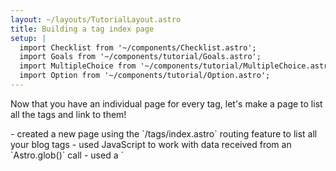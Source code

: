 ```yaml
---
layout: ~/layouts/TutorialLayout.astro
title: Building a tag index page
setup: |
  import Checklist from '~/components/Checklist.astro';
  import Goals from '~/components/tutorial/Goals.astro';
  import MultipleChoice from '~/components/tutorial/MultipleChoice.astro';
  import Option from '~/components/tutorial/Option.astro';
---
```


Now that you have an individual page for every tag, let's make a page to list all the tags and link to them!

<Goals>
  - created a new page using the `/tags/index.astro` routing feature to list all your blog tags
  - used JavaScript to work with data received from an `Astro.glob()` call
  - used a `<style>` tag within a `<BaseLayout>` commponent to style elements in the page
  - updated your site with navigation links to this new Tags page
</Goals>

## Page routes using `/folder/index.astro`

In the previous section, you used Astro's dynamic routing to create multiple pages, one for each tag, with the file `src/pages/tags/[tag].astro`. But, to create a web page with that lists all your tags at `/tags`, you only need one single page route. 

You already know that you can add a static page to your website by creating a new file at `src/pages/tags.astro`. But, since you already have the directory `/tags/`, you can take advantage of another routing pattern in Astro, and keep all your files related to tags together.

1. Create a new file `index.astro` in the directory `src/pages/tags/`.

2. Navigate to `localhost:3000/tags` and verify that your site now contains a page at this URL. It will be empty, but it will exist!

3. Try to create a minimal page at `src/pages/tags/index.astro` yourself! You have done this before!

    <details>
      <summary>Expand to see the steps</summary>

      1. Create a new page component in `src/components/`.

          <details>
          <summary>Show the filename</summary>
          ```
          index.astro
          ```
          </details>

      2. Import and use your `<BaseLayout>`.

          <details>
          <summary>Show the code</summary>
          ```astro title=" src/components/tags.astro"
          ---
          import BaseLayout from '../../layouts/BaseLayout.astro';
          ---
          <BaseLayout></BaseLayout>
          ```
          </details>

      3. Define a page title, and pass it to your layout as a component attribute.

          <details>
          <summary>Show the code</summary>
          ```astro title="src/components/tags.astro" ins={3} "title={title}"
          ---
          import BaseLayout from '../../layouts/BaseLayout.astro';
          const title = "Tag Index"
          ---
          <BaseLayout title={title}></BaseLayout>
          ```
          </details>
    </details>

4. Check your browser preview again and you should have a styled page, ready to add content to!


## Create an array of tags

You have previously [displayed items in a list from an array using `map()`](/en/tutorial/2-astro-pages/3/#rendering-multiple-items-with-map). Can you image what it would look like to define an array of all your tags, then display them in a list on this page?

<details>
    <summary>See the code</summary>
    
    ```astro title="src/pages/tags/index.astro"
    ---
    import BaseLayout from '../../layouts/BaseLayout.astro';
    const tags = ["astro","sucesses", "community", "setbacks", "learning in Public"]
    let title = 'Tag Index'
    ---
    <BaseLayout title={title}>
      <ul>
        {tags.map((tag) => <li>{tag}</li>)}
      </ul>
    </BaseLayout>
    ```
</details>

You could do this, but then you would need to come back to this file and update your array every time you use a new tag in a future blog post.

Fortunately, you already know a way to grab the data from all your Markdown files in one line of code!

1. In `src/pages/tags/index.astro`, add the line of code to the component script that will give your page component access to the all frontmatter values in every `.md` file.

    <details>
    <summary>See the code</summary>
    ```astro title = "src/pages/tags/index.astro" ins={3}
    ---
    import BaseLayout from '../../layouts/BaseLayout.astro';
    const allPosts = await Astro.glob('../posts/*.md');
    let title = 'Tag Index'
    ---
    ```
    </details>

2. Next, add the following line of JavaScript to your page component. This uses the information fetched using `Astro.glob()` and returns an array of all the tags it finds after mapping over all the `tags` properties from your Markdown files:

    ```js
    // src/pages/tags/index.astro
    const tags = [...new Set(allPosts.map((post) => post.frontmatter.tags).flat())];
    ```

    <details>
    <summary>Tell me what this line of code is doing in more detail!</summary>

    It's OK if this isn't something you would have written yourself yet! 

    It does something similar to what you did in the last section to get a list of tags without any duplication.

    It goes through each Markdown post, one-by-one, and combines each array of tags into one single larger array. Then, it makes a new `Set` from all the individual tags it found (to ignore repeated values). Finally, it turns that set into an array (with no duplications), that you can use to show a list of tags on your page.
    </details>

## Create your list of tags

With the array `tags` in your component script, you can render its list items in your page template, just as you have done before. 

This time, instead of creating one `<li></li>` for every item inside a main `<ul>`, create one `<p>` for each item, inside a `<div>`. The pattern should look familiar!

1. Add the following code to your component template:

    ```astro title="src/pages/tags/index.astro" ins={2}
      <BaseLayout title={title}>
        <div>{tags.map((tag) => <p>{tag}</p>)}</div>
      </BaseLayout>
    ```
  In your browser preview, verify that you can see your tags listed.

2. To make each tag link to its own page, add the following `<a>` link to each tag name:

    ```astro title="src/pages/tags/index.astro" '/tags/${tag}'
      <BaseLayout title={title}>
       <div>
         {tags.map((tag) => (
           <p><a href={`/tags/${tag}`}>{tag}</a></p>
          ))}
        </div>
      </BaseLayout>
    ```
Note the use of a JavaScript [template literal](https://developer.mozilla.org/en-US/docs/Web/JavaScript/Reference/Template_literals) in order to render the tag name dynamically.

## Adding Styles

1. Add the following CSS classes to style both your `<div>` and each `<p>` that will be generated. Note: Astro uses HTML syntax for adding class names!

    ```astro title="src/pages/tags/index.astro" 'class="tags"'
    <div class="tags">
    ```

    ```astro title="src/pages/tags/index.astro" 'class="tag"'
    <p class="tag">
    ```

2. Define these new CSS classes by adding the following `<style>` tag inside your `<BaseLayout>`:

    ```astro title="src/pages/tags/index.astro"
    <style>
      a {
        color: #00539F;
      }
            
      .tags {
        display: flex; 
        flex-wrap: wrap; 
        margin: 0 auto;  
      }

      .tag {
        margin: 0.25em;
        border: dotted 1px #a1a1a1;
        border-radius: .5em;
        padding: .5em 1em;
        font-size: 1.15em;
        background-color: #F8FCFD;
      }
    </style>
    ```

3. Check your browser preview at `localhost:3000/tags` to verify that you have some new styles, and that each of the tags on the page has a working link to its own individual tag page.

## Final code sample

To check your work, or if you just want complete, correct code to copy into `src/pages/tags/index.astro`, here is what your Astro component should look like:

```astro title="src/pages/tags/index.astro"
--- 
import BaseLayout from '../../layouts/BaseLayout.astro';
const allPosts = await Astro.glob('../posts/*.md');
const tags = [...new Set(allPosts.map((post) => post.frontmatter.tags).flat())];
let title = 'Tag Index';
---
<BaseLayout title={title}>
  <style>
    a {
      color: #00539F;
    }

    .tags {
      display: flex; 
      flex-wrap: wrap; 
      margin: 0 auto;  
    }

    .tag {
      margin: 0.25em;
      border: dotted 1px #a1a1a1;
      border-radius: .5em;
      padding: .5em 1em;
      font-size: 1.15em;
      background-color: #F8FCFD;
    }
   </style>

   <div class="tags">
      {tags.sort().map((tag) => (
        <p class="tag"><a href={`/tags/${tag}`}>{tag}</a></p>
      ))}
    </div>
</BaseLayout>
```

## Add this page to your navigation

Right now, you can navigate to `localhost:3000/tags` and see this page. From this page, you can click on links to your individual tag pages.

But, you still need to make these pages discoverable from other pages on your website.

1. In your `Navigation.astro` component, include a link to this new tag index page.

    <details>
    <summary>Show me the code</summary>
    ```astro title="src/components/Navigation.astro" ins={4}
    <a href="/">Home</a>
    <a href="/about/">About</a>
    <a href="/blog/">Blog</a>
    <a href="/tags/">Tags</a>
    ```
    </details>

## Adding a tag list to each post

To make it even easier for readers to navigate your site, you can also display a list of each post's own tags. You have already built this on the Tag index page, so you can copy and paste your existing work.

Remember, to make changes that should appear on **all** your blog pages, you will edit your layout. Follow the steps below on your own, and then check your work by comparing it to the [final code sample](#final-code-sample-1).

1. Go to `src/pages/tags/index.astro` and copy the `<style>` tag. Paste it inside `MarkdownPostLayout.astro`.

2. Go back to `src/pages/tags/index.astro`  copy the entire `<div>`... `</div>` that renders your list of tags. Paste it into `MarkdownPostLayout.astro` just above the `<slot />` to display a list of tags above your blog post content.

Before this code will work, you need to make **one small edit**. Can you figure out what it is?

<details>
<summary>Give me a hint</summary>

How are the other properties received as props (e.g. title, author etc.) written in your layout template? How does your layout render content from an individual blog post?
</details>

<details>
<summary>Give me another hint!</summary>

In order to use props (values passed) from a `.md` blog post in your layout, like tags, you need to prefix the value with a certain word.

<details>
<summary>Show me the code!</summary>

```astro
    {content.tags.map((tag) => (
        <p class="tag"><a href={`/tags/${tag}`}>{tag}</a></p>
    ))}
```
</details>
</details>

## Final code sample

To check your work, or if you just want complete, correct code to copy into `MarkdownPostLayout.astro`, here is what your Astro component should look like:

```astro
---
// src/layouts/MarkdownPostLayout.astro

import BaseLayout from './BaseLayout.astro';
const {content} = Astro.props;
--- 
<BaseLayout title={content.title}>
  <style>
    a {
      color: #00539F;
    }

    .tags {
      display: flex; 
      flex-wrap: wrap; 
      margin: 0 auto;  
    }

    .tag {
      padding: .5em 1em; 
      margin: 0.25em; 
      font-size: 1.15em; 
      background-color:#F8FCFD; 
      border: dotted 1px #a1a1a1; 
      border-radius: .5em;
    }    
  </style>

  <p><em>{content.description}</em></p>
  <p>{content.pubDate.slice(0,10)}</p>
  <h1>{content.title}</h1>

  <p>Written by: {content.author}</p>

  <img src={content.postImage} width="300" /> 

  <div class="tags">
    {content.tags.map((tag) => (
      <p class="tag"><a href={`/tags/${tag}`}>{tag}</a></p>
    ))}
  </div>

  <slot />
</BaseLayout>

```

## Before you go

### Test your knowledge

Match each file path with a second file path that will create a page at the same route.

1. `src/pages/categories.astro`

    <MultipleChoice>
      <Option>`src/pages/posts/post.astro`</Option>
      <Option>`src/pages/posts/index.astro`</Option>
      <Option>`src/components/shoes/Shoe.astro`</Option>
      <Option isCorrect>`src/pages/categories/index.astro`</Option>
    </MultipleChoice>

2. `src/pages/posts.astro`

    <MultipleChoice>
      <Option>`src/pages/products/shoes.astro`</Option>
      <Option>`src/pages/posts/post.astro`</Option>
      <Option isCorrect>`src/pages/posts/index.astro`</Option>
      <Option>`src/pages/categories/index.astro`</Option>
    </MultipleChoice>

3. `src/pages/products/shoes/index.astro`

    <MultipleChoice>
      <Option isCorrect>`src/pages/products/shoes.astro`</Option>
      <Option>`src/pages/posts/post.astro`</Option>
      <Option>`src/pages/posts/index.astro`</Option>
      <Option>`src/components/shoes/Shoe.astro`</Option>
    </MultipleChoice>

### Checklist for moving on

<Checklist key="tags">
- [ ] I can use Astro's `/pages/folder/index.astro` routing feature to create static pages.
- [ ] I can add and fully integrate a new page to my Astro site, using features I have used previously including:
  - using `Astro.glob()` to fetch data about all my `.md` files
  - rendering HTML dynamically from values defined in my component script
  - adding styles to my page
  - updating my site navigation to include this new page
</Checklist>

### Resources

- [Static Routing in Astro](/en/core-concepts/routing/#static-routes)
